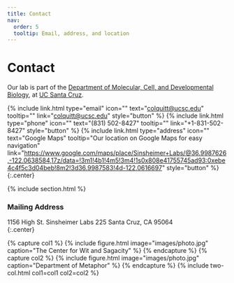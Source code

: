 ```yaml
---
title: Contact
nav:
  order: 5
  tooltip: Email, address, and location
---
```


# <i class="fas fa-envelope"></i>Contact

Our lab is part of the [Department of Molecular, Cell, and Developmental Biology](https://mcd.ucsc.edu/), at [UC Santa Cruz](https://www.ucsc.edu).

{%
  include link.html
  type="email"
  icon=""
  text="colquitt@ucsc.edu"
  tooltip=""
  link="colquitt@ucsc.edu"
  style="button"
%}
{%
  include link.html
  type="phone"
  icon=""
  text="(831) 502-8427"
  tooltip=""
  link="+1-831-502-8427"
  style="button"
%}
{%
  include link.html
  type="address"
  icon=""
  text="Google Maps"
  tooltip="Our location on Google Maps for easy navigation"
  link="https://www.google.com/maps/place/Sinsheimer+Labs/@36.9987626,-122.0638584,17z/data=!3m1!4b1!4m5!3m4!1s0x808e41755745ad93:0xebe4c4f5c3d04beb!8m2!3d36.9987583!4d-122.0616697"
  style="button"
%}
{:.center}

{% include section.html %}

### <i class="fas fa-mail-bulk"></i>Mailing Address

1156 High St.
Sinsheimer Labs 225
Santa Cruz, CA 95064  
{:.center}

{% capture col1 %}
{%
  include figure.html
  image="images/photo.jpg"
  caption="The Center for Wit and Sagacity"
%}
{% endcapture %}
{% capture col2 %}
{%
  include figure.html
  image="images/photo.jpg"
  caption="Department of Metaphor"
%}
{% endcapture %}
{% include two-col.html col1=col1 col2=col2 %}
